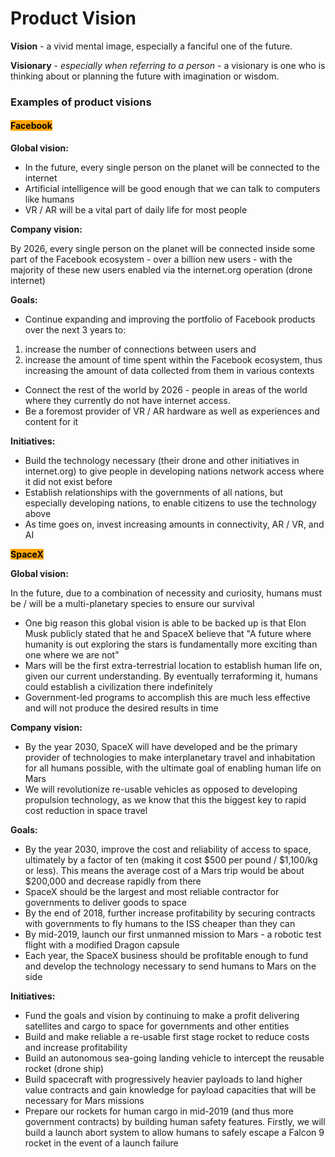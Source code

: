 # Product Vision

**Vision** - a vivid mental image, especially a fanciful one of the future.

**Visionary** - _especially when referring to a person_ - a visionary is one who is thinking about or planning the future with imagination or wisdom.

### Examples of product visions

#### <mark style="background-color:orange;">Facebook</mark>

**Global vision:**&#x20;

* In the future, every single person on the planet will be connected to the internet
* Artificial intelligence will be good enough that we can talk to computers like humans
* VR / AR will be a vital part of daily life for most people

**Company vision:**&#x20;

By 2026, every single person on the planet will be connected inside some part of the Facebook ecosystem - over a billion new users - with the majority of these new users enabled via the internet.org operation (drone internet)

**Goals:**

* Continue expanding and improving the portfolio of Facebook products over the next 3 years to:

1. increase the number of connections between users and
2. increase the amount of time spent within the Facebook ecosystem, thus increasing the amount of data collected from them in various contexts

* Connect the rest of the world by 2026 - people in areas of the world where they currently do not have internet access.
* Be a foremost provider of VR / AR hardware as well as experiences and content for it

**Initiatives:**

* Build the technology necessary (their drone and other initiatives in internet.org) to give people in developing nations network access where it did not exist before
* Establish relationships with the governments of all nations, but especially developing nations, to enable citizens to use the technology above
* As time goes on, invest increasing amounts in connectivity, AR / VR, and AI

<mark style="background-color:orange;">**SpaceX**</mark>

**Global vision:**

In the future, due to a combination of necessity and curiosity, humans must be / will be a multi-planetary species to ensure our survival

* One big reason this global vision is able to be backed up is that Elon Musk publicly stated that he and SpaceX believe that "A future where humanity is out exploring the stars is fundamentally more exciting than one where we are not"
* Mars will be the first extra-terrestrial location to establish human life on, given our current understanding. By eventually terraforming it, humans could establish a civilization there indefinitely
* Government-led programs to accomplish this are much less effective and will not produce the desired results in time

**Company vision:**

* By the year 2030, SpaceX will have developed and be the primary provider of technologies to make interplanetary travel and inhabitation for all humans possible, with the ultimate goal of enabling human life on Mars
* We will revolutionize re-usable vehicles as opposed to developing propulsion technology, as we know that this the biggest key to rapid cost reduction in space travel

**Goals:**

* By the year 2030, improve the cost and reliability of access to space, ultimately by a factor of ten (making it cost $500 per pound / $1,100/kg or less). This means the average cost of a Mars trip would be about $200,000 and decrease rapidly from there
* SpaceX should be the largest and most reliable contractor for governments to deliver goods to space
* By the end of 2018, further increase profitability by securing contracts with governments to fly humans to the ISS cheaper than they can
* By mid-2019, launch our first unmanned mission to Mars - a robotic test flight with a modified Dragon capsule
* Each year, the SpaceX business should be profitable enough to fund and develop the technology necessary to send humans to Mars on the side

**Initiatives:**

* Fund the goals and vision by continuing to make a profit delivering satellites and cargo to space for governments and other entities
* Build and make reliable a re-usable first stage rocket to reduce costs and increase profitability
* Build an autonomous sea-going landing vehicle to intercept the reusable rocket (drone ship)
* Build spacecraft with progressively heavier payloads to land higher value contracts and gain knowledge for payload capacities that will be necessary for Mars missions
* Prepare our rockets for human cargo in mid-2019 (and thus more government contracts) by building human safety features. Firstly, we will build a launch abort system to allow humans to safely escape a Falcon 9 rocket in the event of a launch failure
